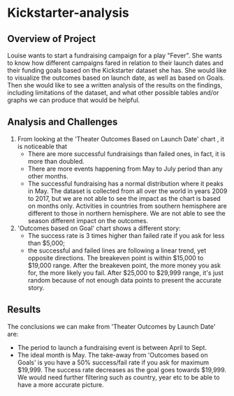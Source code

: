 # Kickstarter-analysis

## Overview of Project
Louise wants to start a fundraising campaign for a play "Fever". She wants to know how different campaigns fared in relation to their launch dates and their funding goals based on the Kickstarter dataset she has. She would like to visualize the outcomes based on launch date, as well as based on Goals. Then she would like to see a written analysis of the results on the findings, including limitations of the dataset, and what other possible tables and/or graphs we can produce that would be helpful.

## Analysis and Challenges
1. From looking at the 'Theater Outcomes Based on Launch Date' chart , it is noticeable that 
    - There are more successful fundraisings than failed ones, in fact, it is more than doubled. 
    - There are more events happening from May to July period than any other months.
    - The successful fundraising has a normal distribution where it peaks in May.
    The dataset is collected from all over the world in years 2009 to 2017, but we are not able to see the impact as the chart is based on months only.  Activities in countries from southern hemisphere are different to those in northern hemisphere. We are not able to see the season different impact on the outcomes.
2. 'Outcomes based on Goal' chart shows a different story:
    - The success rate is 3 times higher than failed rate if you ask for less than $5,000;
    - the successful and failed lines are following a linear trend, yet opposite directions. The breakeven point is within $15,000 to $19,000 range. After the breakeven point, the more money you ask for, the more likely you fail. After $25,000 to $29,999 range, it's just random because of not enough data points to present the accurate story.

## Results
The conclusions we can make from 'Theater Outcomes by Launch Date' are:
- The period to launch a fundraising event is between April to Sept.
- The ideal month is May.
The take-away from 'Outcomes based on Goals' is you have a 50% success/fail rate if you ask for maximum $19,999. The success rate decreases as the goal goes towards $19,999.
We would need further filtering such as country, year etc to be able to have a more accurate picture.

